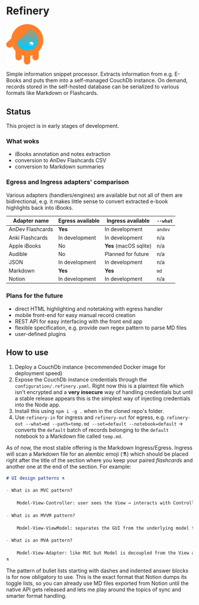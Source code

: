 # Refinery

<img src="./doc/RefineryLogo.png" alt="logo" width="100">

Simple information snippet processor. Extracts information from e.g. E-Books and puts them into a self-managed CouchDb instance. On demand, records stored in the self-hosted database can be serialized to various formats like Markdown or Flashcards.

## Status

This project is in early stages of development.

### What woks

* iBooks annotation and notes extraction
* conversion to AnDev Flashcards CSV
* conversion to Markdown summaries

### Egress and Ingress adapters' comparison

Various adapters (handlers/engines) are available but not all of them are bidirectional, e.g. it makes little sense to convert extracted e-book highlights back into iBooks.

| Adapter name      | Egress available | Ingress available      | `--what` |
|-------------------|------------------|------------------------|----------|
| AnDev Flashcards  | **Yes**          | In development         | `andev`  |
| Anki Flashcards   | In development   | In development         | n/a      |
| Apple iBooks      | No               | **Yes** (macOS sqlite) | n/a      |
| Audible           | No               | Planned for future     | n/a      |
| JSON              | In development   | In development         | n/a      |
| Markdown          | **Yes**          | **Yes**                | `md`     |
| Notion            | In development   | In development         | n/a      |

### Plans for the future

* direct HTML highlighting and notetaking with egress handler
* mobile front-end for easy manual record creation
* REST API for easy interfacing with the front end app
* flexible specification, e.g. provide own regex pattern to parse MD files
* user-defined plugins

## How to use

1. Deploy a CouchDb instance (recommended Docker image for deployment speed)
2. Expose the CouchDb instance credentials through the `configuration/.refinery.yaml`. Right now this is a plaintext file which isn't encrypted and a **very insecure** way of handling credentials but until a stable release appears this is the simplest way of injecting credentials into the Node app.
3. Install this using `npm i -g .` when in the cloned repo's folder.
4. Use `refinery-in` for ingress and `refinery-out` for egress, e.g. `refinery-out --what=md --path=temp.md --set=default --notebook=default` -> converts the `default` batch of records belonging to the `default` notebook to a Markdown file called `temp.md`.

As of now, the most stable offering is the Markdown Ingress/Egress. Ingress will scan a Markdown file for an alembic emoji (⚗️) which should be placed right after the title of the section where you keep your paired *flashcards* and another one at the end of the section. For example:

```md
# UI design patterns ⚗️

- What is an MVC pattern?

    Model-View-Controller: user sees the View → interacts with Controller → Controller changes the Model state → Model updates the View for the user. Example framework: Angular

- What is an MVVM pattern?

    Model-View-ViewModel: separates the GUI from the underlying model through a ViewModel which binds to the View through some commands and data binder. In Xamarin, e.g. a XAML file specifies the View and how ViewModel binds to it. Treat ViewModel as a state layer that is available to the View layer. There's no refresh cycle on state update because the View layer has direct access to required properties on ViewModel. Example framework: Xamarin

- What is an MVA pattern?

    Model-View-Adapter: like MVC but Model is decoupled from the View and there's an Adapter mediating between the two. This is used when we want to prevent UI state changes from affecting data handling in the model directly. 
⚗️
```

The pattern of bullet lists starting with dashes and indented answer blocks is for now obligatory to use. This is the exact format that Notion dumps its toggle lists, so you can already use MD files exported from Notion until the native API gets released and lets me play around the topics of sync and smarter format handling.
